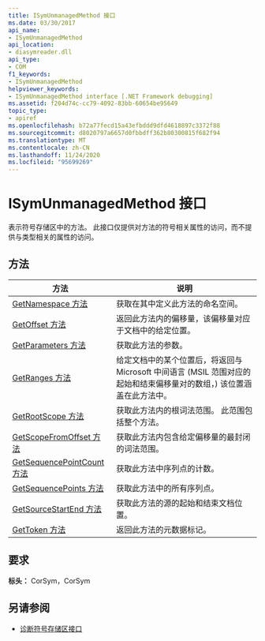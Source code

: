 ```yaml
---
title: ISymUnmanagedMethod 接口
ms.date: 03/30/2017
api_name:
- ISymUnmanagedMethod
api_location:
- diasymreader.dll
api_type:
- COM
f1_keywords:
- ISymUnmanagedMethod
helpviewer_keywords:
- ISymUnmanagedMethod interface [.NET Framework debugging]
ms.assetid: f204d74c-cc79-4092-83bb-60654be95649
topic_type:
- apiref
ms.openlocfilehash: b72a77fecd15a43efbddd9dfd4618897c3372f88
ms.sourcegitcommit: d8020797a6657d0fbbdff362b80300815f682f94
ms.translationtype: MT
ms.contentlocale: zh-CN
ms.lasthandoff: 11/24/2020
ms.locfileid: "95699269"
---
```

# <a name="isymunmanagedmethod-interface"></a>ISymUnmanagedMethod 接口

表示符号存储区中的方法。 此接口仅提供对方法的符号相关属性的访问，而不提供与类型相关的属性的访问。  
  
## <a name="methods"></a>方法  
  
|方法|说明|  
|------------|-----------------|  
|[GetNamespace 方法](isymunmanagedmethod-getnamespace-method.md)|获取在其中定义此方法的命名空间。|  
|[GetOffset 方法](isymunmanagedmethod-getoffset-method.md)|返回此方法内的偏移量，该偏移量对应于文档中的给定位置。|  
|[GetParameters 方法](isymunmanagedmethod-getparameters-method.md)|获取此方法的参数。|  
|[GetRanges 方法](isymunmanagedmethod-getranges-method.md)|给定文档中的某个位置后，将返回与 Microsoft 中间语言 (MSIL 范围对应的起始和结束偏移量对的数组，) 该位置涵盖在此方法中。|  
|[GetRootScope 方法](isymunmanagedmethod-getrootscope-method.md)|获取此方法内的根词法范围。 此范围包括整个方法。|  
|[GetScopeFromOffset 方法](isymunmanagedmethod-getscopefromoffset-method.md)|获取此方法内包含给定偏移量的最封闭的词法范围。|  
|[GetSequencePointCount 方法](isymunmanagedmethod-getsequencepointcount-method.md)|获取此方法中序列点的计数。|  
|[GetSequencePoints 方法](isymunmanagedmethod-getsequencepoints-method.md)|获取此方法中的所有序列点。|  
|[GetSourceStartEnd 方法](isymunmanagedmethod-getsourcestartend-method.md)|获取此方法的源的起始和结束文档位置。|  
|[GetToken 方法](isymunmanagedmethod-gettoken-method.md)|返回此方法的元数据标记。|  
  
## <a name="requirements"></a>要求  

 **标头：** CorSym，CorSym  
  
## <a name="see-also"></a>另请参阅

- [诊断符号存储区接口](diagnostics-symbol-store-interfaces.md)
